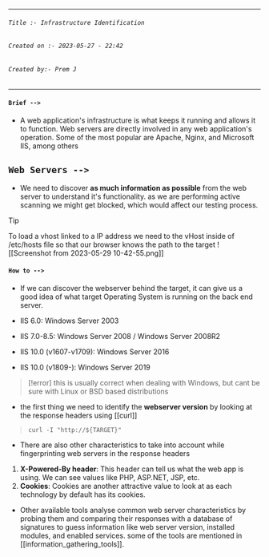 ***
###### `Title :- Infrastructure Identification`
###### `Created on :- 2023-05-27 - 22:42`
###### `Created by:- Prem J`
***
#### `Brief -->`

- A web application's infrastructure is what keeps it running and allows it to function. Web servers are directly involved in any web application's operation. Some of the most popular are Apache, Nginx, and Microsoft IIS, among others

## `Web Servers -->`

- We need to discover **as much information as possible** from the web server to understand it's functionality. as we are performing active scanning we might get blocked, which would affect our testing process.

>[!tip]
>To load a vhost linked to a IP address we need to the vHost inside of /etc/hosts file so that our browser knows the path to the target
>![[Screenshot from 2023-05-29 10-42-55.png]] 

#### `How to -->`

- If we can discover the webserver behind the target, it can give us a good idea of what target Operating System is running on the back end server.

- IIS 6.0: Windows Server 2003
- IIS 7.0-8.5: Windows Server 2008 / Windows Server 2008R2
- IIS 10.0 (v1607-v1709): Windows Server 2016
- IIS 10.0 (v1809-): Windows Server 2019

>[!error]
>this is usually correct when dealing with Windows, but cant be sure with Linux or BSD 
>based distributions

- the first thing we need to identify the **webserver version** by looking at the response headers using [[curl]]

>	`curl -I "http://${TARGET}"`

- There are also other characteristics to take into account while fingerprinting web servers in the response headers

1. **X-Powered-By header**: This header can tell us what the web app is using. We can see values like PHP, ASP.NET, JSP, etc.
2. **Cookies**: Cookies are another attractive value to look at as each technology by default has its cookies.

- Other available tools analyse common web server characteristics by probing them and comparing their responses with a database of signatures to guess information like web server version, installed modules, and enabled services. some of the tools are mentioned in [[information_gathering_tools]]. 

